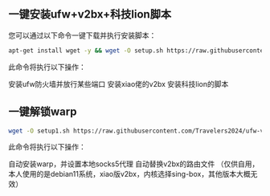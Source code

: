 ## 一键安装ufw+v2bx+科技lion脚本

您可以通过以下命令一键下载并执行安装脚本：

```bash
apt-get install wget -y && wget -O setup.sh https://raw.githubusercontent.com/Travelers2024/ufw-v2bx-kejilion/main/setup.sh && chmod +x setup.sh && ./setup.sh
```

此命令将执行以下操作：

安装ufw防火墙并放行某些端口
安装xiao佬的v2bx
安装科技lion的脚本


## 一键解锁warp

```bash
wget -O setup1.sh https://raw.githubusercontent.com/Travelers2024/ufw-v2bx-kejilion/main/setup1.sh && chmod +x setup1.sh && ./setup1.sh
```

此命令将执行以下操作：

自动安装warp，并设置本地socks5代理
自动替换v2bx的路由文件
（仅供自用，本人使用的是debian11系统，xiao版v2bx，内核选择sing-box，其他版本大概无效）
